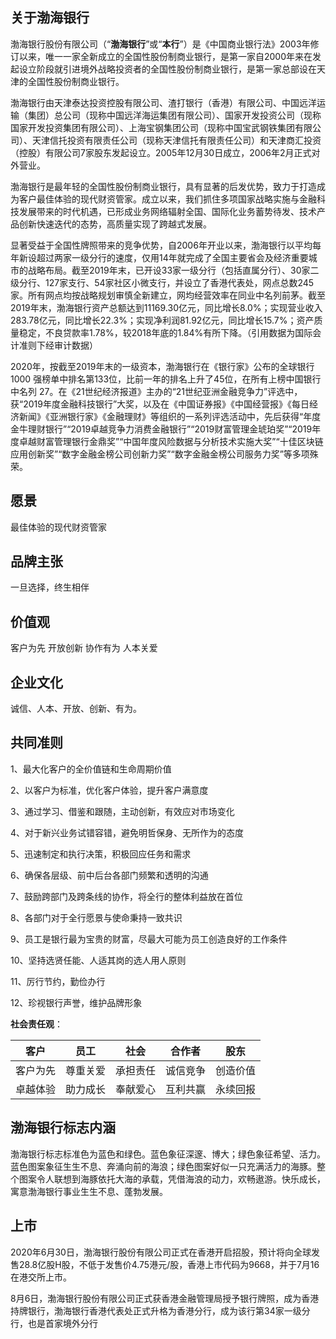 ## 关于渤海银行

渤海银行股份有限公司（“**渤海银行**”或“**本行**”）是《中国商业银行法》2003年修订以来，唯一一家全新成立的全国性股份制商业银行，是第一家自2000年来在发起设立阶段就引进境外战略投资者的全国性股份制商业银行，是第一家总部设在天津的全国性股份制商业银行。

渤海银行由天津泰达投资控股有限公司、渣打银行（香港）有限公司、中国远洋运输（集团）总公司（现称中国远洋海运集团有限公司）、国家开发投资公司（现称国家开发投资集团有限公司）、上海宝钢集团公司（现称中国宝武钢铁集团有限公司）、天津信托投资有限责任公司（现称天津信托有限责任公司）和天津商汇投资（控股）有限公司7家股东发起设立。2005年12月30日成立，2006年2月正式对外营业。

渤海银行是最年轻的全国性股份制商业银行，具有显著的后发优势，致力于打造成为客户最佳体验的现代财资管家。成立以来，我们抓住多项国家战略实施与金融科技发展带来的时代机遇，已形成业务网络辐射全国、国际化业务蓄势待发、技术产品创新快速迭代的态势，高质量实现了跨越式发展。

显著受益于全国性牌照带来的竞争优势，自2006年开业以来，渤海银行以平均每年新设超过两家一级分行的速度，仅用14年就完成了全国主要省会及经济重要城市的战略布局。截至2019年末，已开设33家一级分行（包括直属分行）、30家二级分行、127家支行、54家社区小微支行，并设立了香港代表处，网点总数245家。所有网点均按战略规划审慎全新建立，网均经营效率在同业中名列前茅。截至2019年末，渤海银行资产总额达到11169.30亿元，同比增长8.0%；实现营业收入283.78亿元，同比增长22.3%；实现净利润81.92亿元，同比增长15.7%；资产质量稳定，不良贷款率1.78%，较2018年底的1.84%有所下降。（引用数据为国际会计准则下经审计数据）

  2020年，按截至2019年末的一级资本，渤海银行在《银行家》公布的全球银行1000 强榜单中排名第133位，比前一年的排名上升了45位，在所有上榜中国银行中名列 27。在《21世纪经济报道》主办的“21世纪亚洲金融竞争力”评选中，获“2019年度金融科技银行”大奖，以及在《中国证券报》《中国经营报》《每日经济新闻》《亚洲银行家》《金融理财》等组织的一系列评选活动中，先后获得“年度金牛理财银行”“2019卓越竞争力消费金融银行”“2019财富管理金琥珀奖”“2019年度卓越财富管理银行金鼎奖”“中国年度风险数据与分析技术实施大奖”“十佳区块链应用创新奖”“数字金融金榜公司创新力奖”“数字金融金榜公司服务力奖”等多项殊荣。

## **愿景**

最佳体验的现代财资管家

##   **品牌主张**

一旦选择，终生相伴

##   **价值观**

客户为先 开放创新 协作有为 人本关爱

## 企业文化

诚信、人本、开放、创新、有为。

##   **共同准则**

  1、最大化客户的全价值链和生命周期价值

  2、以客户为标准，优化客户体验，提升客户满意度

  3、通过学习、借鉴和跟随，主动创新，有效应对市场变化

  4、对于新兴业务试错容错，避免明哲保身、无所作为的态度

  5、迅速制定和执行决策，积极回应任务和需求

  6、确保各层级、前中后台各部门频繁和透明的沟通

  7、鼓励跨部门及跨条线的协作，将全行的整体利益放在首位

  8、各部门对于全行愿景与使命秉持一致共识

  9、员工是银行最为宝贵的财富，尽最大可能为员工创造良好的工作条件

  10、坚持选贤任能、人适其岗的选人用人原则

  11、厉行节约，勤俭办行

  12、珍视银行声誉，维护品牌形象

  **社会责任观**：

| 客户     | 员工     | 社会     | 合作者   | 股东     |
| -------- | -------- | -------- | -------- | -------- |
| 客户为先 | 尊重关爱 | 承担责任 | 诚信竞争 | 创造价值 |
| 卓越体验 | 助力成长 | 奉献爱心 | 互利共赢 | 永续回报 |

## 渤海银行标志内涵

渤海银行标志标准色为蓝色和绿色。蓝色象征深邃、博大；绿色象征希望、活力。蓝色图案象征生生不息、奔涌向前的海浪；绿色图案好似一只充满活力的海豚。整个图案令人联想到海豚依托大海的承载，凭借海浪的动力，欢畅遨游。快乐成长，寓意渤海银行事业生生不息、蓬勃发展。

## 上市

2020年6月30日，渤海银行股份有限公司正式在香港开启招股，预计将向全球发售28.8亿股H股，不低于发售价4.75港元/股，香港上市代码为9668，并于7月16在港交所上市。 

8月6日，渤海银行股份有限公司正式获香港金融管理局授予银行牌照，成为香港持牌银行，渤海银行香港代表处正式升格为香港分行，成为该行第34家一级分行，也是首家境外分行